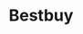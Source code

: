 ---
title: Bestbuy
crosslinks:
- Shoplifting
- IDontWorkHereLady
- legaladvice
- pcmasterrace
- technology
- verizon
- Target
- iamverysmart
- lossprevention
- pics
- videos
- livven
- Surface
- UnethicalLifeProTips
- offmychest
- LifeProTips
- GeekSquad
- Dell
- autotldr
- homeautomation
---